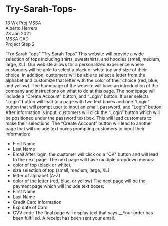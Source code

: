 # Try-Sarah-Tops-
18 Wk Proj MSSA <br/>
Alberto Herrera <br/>
23 Jan 2021 <br/>
MSSA CAD <br/>
Project Step 2 <br/>


“Try  Sarah Tops”
“Try Sarah Tops” This website will provide a wide selection of tops including shirts, sweatshirts, and hoodies (small, medium, large, XL). 
Our webiste allows for a personalized experience where customers will be able to select a black or white top and size of their choice.  In addition, customers will be able to select a letter from the alphabet and customize that letter with the color of their choice (red, blue, and yellow). 
The homepage of the website will have an introduction of the company and instructions on what to do at this page. The homepage will include a “Create Account” button, and “Login” button.
If user selects “Login” button will lead to a page with two text boxes and one “Login” button that will prompt user to input an email, password, and “Login” button. After information is input, customers will click the “Login” button which will be positioned under the password text box. This will lead customers to make their selections.
 The “Create Account” button will lead to another page that will include text boxes prompting customers to input their information:
+	First Name
+	Last Name
+	Email 
 After login, the customer will click on a “OK” button and will lead to the next page. The next page will have multiple dropdown menus:
+	color of top (black or white), 
+	size selection of top (small, medium, large, XL)
+	letter of alphabet (A-Z)
+	color of the letter (red, blue, or yellow)
The next page will be the payment page which will include text boxes:
+	First Name
+	Last Name
+	Credit Card Information
+	 Exp date of Card
+	CVV code
The final page will display text that says __Your order has been fulfilled. A receipt has been sent your email.






